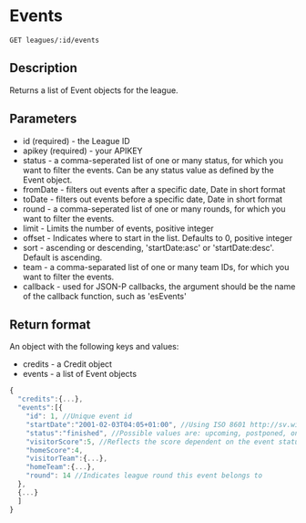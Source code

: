 # Events

    GET leagues/:id/events

## Description
Returns a list of Event objects for the league.

## Parameters
* id (required) - the League ID
* apikey (required) - your APIKEY
* status - a comma-seperated list of one or many status, for which you want to filter the events. Can be any status value as defined by the Event object.
* fromDate - filters out events after a specific date, Date in short format
* toDate - filters out events before a specific date, Date in short format
* round - a comma-seperated list of one or many rounds, for which you want to filter the events.
* limit - Limits the number of events, positive integer
* offset - Indicates where to start in the list. Defaults to 0, positive integer
* sort - ascending or descending, 'startDate:asc' or 'startDate:desc'. Default is ascending.
* team - a comma-separated list of one or many team IDs, for which you want to filter the events.  
* callback - used for JSON-P callbacks, the argument should be the name of the callback function, such as 'esEvents'

## Return format
An object with the following keys and values:
* credits - a Credit object
* events - a list of Event objects

```javascript
{
  "credits":{...},
  "events":[{
    "id": 1, //Unique event id
    "startDate":"2001-02-03T04:05+01:00", //Using ISO 8601 http://sv.wikipedia.org/wiki/ISO_8601
    "status":"finished", //Possible values are: upcoming, postponed, ongoing, finished (future support: cancelled)
    "visitorScore":5, //Reflects the score dependent on the event status. E.g. an upcoming event has score set to null
    "homeScore":4,
    "visitorTeam":{...},
    "homeTeam":{...},
    "round": 14 //Indicates league round this event belongs to
  },
  {...}
  ]
}
```
